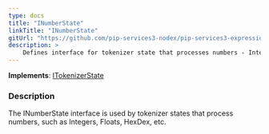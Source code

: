 ```yaml
---
type: docs
title: "INumberState"
linkTitle: "INumberState"
gitUrl: "https://github.com/pip-services3-nodex/pip-services3-expressions-nodex"
description: > 
    Defines interface for tokenizer state that processes numbers - Integers, Floats, HexDec..
---
```


**Implements**: [ITokenizerState](../itokenizer_state)

### Description

The INumberState interface is used by tokenizer states that process numbers, such as Integers, Floats, HexDex, etc.
